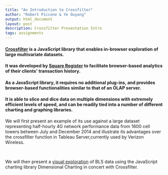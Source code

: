 ```yaml
---
title: "An Introduction to Crossfilter"
author: "Robert Piccone & Ye Ouyang"
output: html_document
layout: post
description: Crossfilter Presentation Intro
tags: assignments
---
```


<h4>
<a href="http://square.github.io/crossfilter/">Crossfilter</a> is a JavaScript library that enables in-browser exploration of large multivariate datasets.
</h4>
<h4>
It was developed by <a href="https://squareup.com/register">Square Register</a> to facilitate browser-based analytics of their clients' transaction history.
</h4>
<h4>
As a JavaScript library, it requires no additional plug-ins, and provides browser-based functionalities similar to that of an OLAP server.
</h4>
<h4>
It is able to slice and dice data on multiple dimensions with extremely efficient levels of speed, and can be readily tied into a number of different charting and graphing libraries.
</h4>
<p>
We will first present an example of its use against a large dataset representing half-hourly 4G network performance data from 1600 cell towers between July and December 2014 
and illustrate its advantages over the crossfilter function in Tableau Server,currently used by Verizon Wireless.
</p>
<br>
<p>
We will then present a <a href="http://../15/crossfilter-demo/">visual exploration</a> of BLS data using the JavaScript charting library Dimensional Charting in concert with Crossfilter.
</p>